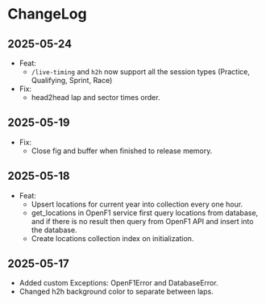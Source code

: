 # ChangeLog

## 2025-05-24
- Feat:
    - `/live-timing` and `h2h` now support all the session types (Practice, Qualifying, Sprint, Race)
- Fix:
    - head2head lap and sector times order.

## 2025-05-19
- Fix:
    - Close fig and buffer when finished to release memory.

## 2025-05-18
- Feat:
    - Upsert locations for current year into collection every one hour.
    - get_locations in OpenF1 service first query locations from database, and if there is no result then query from OpenF1 API and insert into the database.
    - Create locations collection index on initialization.

## 2025-05-17
- Added custom Exceptions: OpenF1Error and DatabaseError.
- Changed h2h background color to separate between laps.